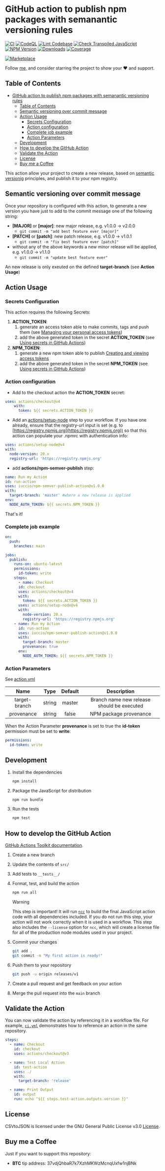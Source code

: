 # GitHub action to publish npm packages with semanantic versioning rules

[![CI](https://github.com/iuccio/npm-semantic-publish-action/actions/workflows/ci.yml/badge.svg)](https://github.com/iuccio/npm-semantic-publish-action/actions/workflows/ci.yml)
[![CodeQL](https://github.com/iuccio/npm-semantic-publish-action/actions/workflows/codeql-analysis.yml/badge.svg)](https://github.com/iuccio/npm-semantic-publish-action/actions/workflows/codeql-analysis.yml)
[![Lint Codebase](https://github.com/iuccio/npm-semantic-publish-action/actions/workflows/linter.yml/badge.svg)](https://github.com/iuccio/npm-semantic-publish-action/actions/workflows/linter.yml)
[![Check Transpiled JavaScript](https://github.com/iuccio/npm-semantic-publish-action/actions/workflows/check-dist.yml/badge.svg)](https://github.com/iuccio/npm-semantic-publish-action/actions/workflows/check-dist.yml)
[![NPM Version](https://img.shields.io/npm/v/npm-semantic-publish.svg)](https://npmjs.org/package/npm-semantic-publish)
[![Downloads](https://img.shields.io/npm/dm/npm-semantic-publish.svg)](https://npmjs.org/package/npm-semantic-publish)
[![Coverage](badges/coverage.svg)](badges/coverage.svg)

[![Marketplace](https://img.shields.io/badge/GitHub_Action_-iuccio%2Fnpm--semantic--publish--action%40latest-2ea44f)](https://github.com/marketplace/actions/npm-semver-publish)

Follow [me](https://github.com/iuccio), and consider starring the project to
show your :heart: and support.

## Table of Contents

<!-- toc -->

- [GitHub action to publish npm packages with semanantic versioning rules](#github-action-to-publish-npm-packages-with-semanantic-versioning-rules)
  - [Table of Contents](#table-of-contents)
  - [Semantic versioning over commit message](#semantic-versioning-over-commit-message)
  - [Action Usage](#action-usage)
    - [Secrets Configuration](#secrets-configuration)
    - [Action configuration](#action-configuration)
    - [Complete job example](#complete-job-example)
    - [Action Parameters](#action-parameters)
  - [Development](#development)
  - [How to develop the GitHub Action](#how-to-develop-the-github-action)
  - [Validate the Action](#validate-the-action)
  - [License](#license)
  - [Buy me a Coffee](#buy-me-a-coffee)

<!-- tocstop -->

This action allow your project to create a new release, based on
[semantic versionig](https://semver.org/) principles, and publish it to your npm
registry.

## Semantic versioning over commit message

Once your repository is configured with this action, to generate a new version
you have just to add to the commit message one of the following string:

- **[MAJOR]** or **[major]**: new major release, e.g. v1.0.0 -> v2.0.0
  - `git commit -m "add best feature ever [major]"`
- **[PATCH]** or **[patch]**: new patch release, e.g. v1.0.0 -> v1.0.1
  - `git commit -m "fix best feature ever [patch]"`
- without any of the above keywords a new minor release will be applied, e.g.
  v1.0.0 -> v1.1.0
  - `git commit -m "update best feature ever"`

An new release is only exeuted on the defined **target-branch** (see **Action
Usage**)

## Action Usage

### Secrets Configuration

This action requires the following Secrets:

1. **ACTION_TOKEN**:
   1. generate an access token able to make commits, tags and push them (see
      [Managing your personal access tokens](https://docs.github.com/en/enterprise-server@3.9/authentication/keeping-your-account-and-data-secure/managing-your-personal-access-tokens))
   1. add the above generated token in the secret **ACTION_TOKEN** (see
      [Using secrets in GitHub Actions](https://docs.github.com/en/actions/security-guides/using-secrets-in-github-actions))
1. **NPM_TOKEN**:
   1. generate a new npm token able to publish
      [Creating and viewing access tokens](https://docs.npmjs.com/creating-and-viewing-access-tokens)
   1. add the above generated token in the secret **NPM_TOKEN** (see
      [Using secrets in GitHub Actions](https://docs.github.com/en/actions/security-guides/using-secrets-in-github-actions))

### Action configuration

- Add to the checkout action the **ACTION_TOKEN** secret:

```yaml
uses: actions/checkout@v4
    with:
      token: ${{ secrets.ACTION_TOKEN }}
```

- Add an [actions/setup-node](https://github.com/actions/setup-node) step to
  your workflow. If you have one already, ensure that the registry-url input is
  set (e.g. to [https://registry.npmjs.org](https://registry.npmjs.org)) so that
  this action can populate your .npmrc with authentication info:

```yaml
uses: actions/setup-node@v4
with:
  node-version: 20.x
  registry-url: 'https://registry.npmjs.org'
```

- add **actions/npm-semver-publish** step:

```yaml
name: Run my Action
id: run-action
uses: iuccio/npm-semver-publish-action@v1.0.0
with:
  target-branch: 'master' #where a new release is applied
env:
  NODE_AUTH_TOKEN: ${{ secrets.NPM_TOKEN }}
```

That's it!

### Complete job example

```yaml
on:
  push:
    branches: main

jobs:
  publish:
    runs-on: ubuntu-latest
    permissions:
      id-token: write
    steps:
      - name: Checkout
      id: checkout
      uses: actions/checkout@v4
      with:
        token: ${{ secrets.ACTION_TOKEN }}
      uses: actions/setup-node@v4
      with:
        node-version: 20.x
        registry-url: 'https://registry.npmjs.org'
    - name: Run my Action
      id: run-action
      uses: iuccio/npm-semver-publish-action@v1.0.0
      with:
        target-branch: master
        provenance: true
      env:
        NODE_AUTH_TOKEN: ${{ secrets.NPM_TOKEN }}
```

### Action Parameters

See [action.yml](action.yml)

|     Name      |  Type  | Default |                Description                 |
| :-----------: | :----: | :-----: | :----------------------------------------: |
| target-branch | string | master  | Branch name new release should be executed |
|  provenance   | string |  false  |           NPM package provenance           |

When the Action Parameter **provenance** is set to true the **id-token**
permission must be set to **write**:

```yaml
permissions:
  id-token: write
```

## Development

1. Install the dependencies

   ```bash
   npm install
   ```

1. Package the JavaScript for distribution

   ```bash
   npm run bundle
   ```

1. Run the tests

   ```bash
   npm test
   ```

## How to develop the GitHub Action

[GitHub Actions Toolkit documentation](https://github.com/actions/toolkit/blob/master/README.md).

1. Create a new branch
1. Update the contents of `src/`
1. Add tests to `__tests__/`
1. Format, test, and build the action

   ```bash
   npm run all
   ```

   > [!WARNING]
   >
   > This step is important! It will run [`ncc`](https://github.com/vercel/ncc)
   > to build the final JavaScript action code with all dependencies included.
   > If you do not run this step, your action will not work correctly when it is
   > used in a workflow. This step also includes the `--license` option for
   > `ncc`, which will create a license file for all of the production node
   > modules used in your project.

1. Commit your changes

   ```bash
   git add .
   git commit -m "My first action is ready!"
   ```

1. Push them to your repository

   ```bash
   git push -u origin releases/v1
   ```

1. Create a pull request and get feedback on your action
1. Merge the pull request into the `main` branch

## Validate the Action

You can now validate the action by referencing it in a workflow file. For
example, [`ci.yml`](./.github/workflows/ci.yml) demonstrates how to reference an
action in the same repository.

```yaml
steps:
  - name: Checkout
    id: checkout
    uses: actions/checkout@v3

  - name: Test Local Action
    id: test-action
    uses: ./
    with:
      target-branch: 'release'

  - name: Print Output
    id: output
    run: echo "${{ steps.test-action.outputs.version }}"
```

## License

CSVtoJSON is licensed under the GNU General Public License v3.0
[License](LICENSE).

## Buy me a Coffee

Just if you want to support this repository:

- **BTC** tip address: 37vdjQhbaR7k7XzhMKWzMcnqUxfw1njBNk
